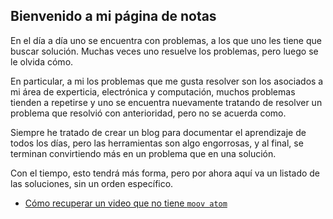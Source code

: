 ## Bienvenido a mi página de notas

En el día a día uno se encuentra con problemas, a los que uno les tiene que buscar solución. Muchas veces uno resuelve los problemas, pero luego se le olvida cómo.

En particular, a mi los problemas que me gusta resolver son los asociados a mi área de experticia, electrónica y computación, muchos problemas tienden a repetirse y uno se encuentra nuevamente tratando de resolver un problema que resolvió con anterioridad, pero no se acuerda como.

Siempre he tratado de crear un blog para documentar el aprendizaje de todos los días, pero las herramientas son algo engorrosas, y al final, se terminan convirtiendo más en un problema que en una solución.

Con el tiempo, esto tendrá más forma, pero por ahora aquí va un listado de las soluciones, sin un orden específico.
 
- [Cómo recuperar un video que no tiene `moov atom`](https://bixo-d.github.io/notas/RecuperandoUnVideo)
